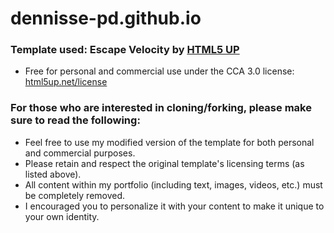 # dennisse-pd.github.io

### Template used: Escape Velocity by [HTML5 UP](https://html5up.net/)
- Free for personal and commercial use under the CCA 3.0 license: [html5up.net/license](https://html5up.net/license)

### For those who are interested in cloning/forking, please make sure to read the following:
- Feel free to use my modified version of the template for both personal and commercial purposes.
- Please retain and respect the original template's licensing terms (as listed above).
- All content within my portfolio (including text, images, videos, etc.) must be completely removed.
- I encouraged you to personalize it with your content to make it unique to your own identity.

